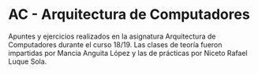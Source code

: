 # AC - Arquitectura de Computadores

Apuntes y ejercicios realizados en la asignatura Arquitectura de Computadores durante el curso 18/19. Las clases de teoría fueron impartidas por Mancia Anguita López y las de prácticas por Niceto Rafael Luque Sola.